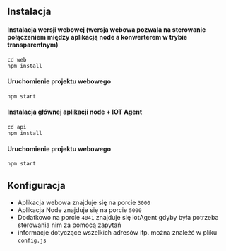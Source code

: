 ## Instalacja
#### Instalacja wersji webowej (wersja webowa pozwala na sterowanie połączeniem między aplikacją node a konwerterem w trybie transparentnym)
`cd web`  
`npm install`  
#### Uruchomienie projektu webowego
`npm start`

#### Instalacja głównej aplikacji node + IOT Agent
`cd api`  
`npm install`  
#### Uruchomienie projektu webowego
`npm start`

## Konfiguracja
- Aplikacja webowa znajduje się na porcie `3000`  
- Aplikacja Node znajduje się na porcie `5000`  
- Dodatkowo na porcie `4041` znajduje się iotAgent gdyby była potrzeba sterowania nim za pomocą zapytań  
- informacje dotyczące wszelkich adresów itp. można znaleźć w pliku `config.js`
